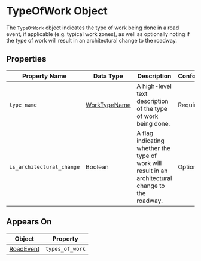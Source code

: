 # TypeOfWork Object
The `TypeOfWork` object indicates the type of work being done in a road event, if applicable (e.g. typical work zones), as well as optionally noting if the type of work will result in an architectural change to the roadway.

## Properties
Property Name | Data Type | Description | Conformance | Notes
--- | --- | --- | --- | ---
`type_name` | [WorkTypeName](/spec-content/enumerated-types/WorkTypeName.md) | A high-level text description of the type of work being done. | Required | 
`is_architectural_change` | Boolean | A flag indicating whether the type of work will result in an architectural change to the roadway. | Optional |

## Appears On
Object | Property
--- | ---
[RoadEvent](/spec-content/objects/RoadEvent.md) | `types_of_work`